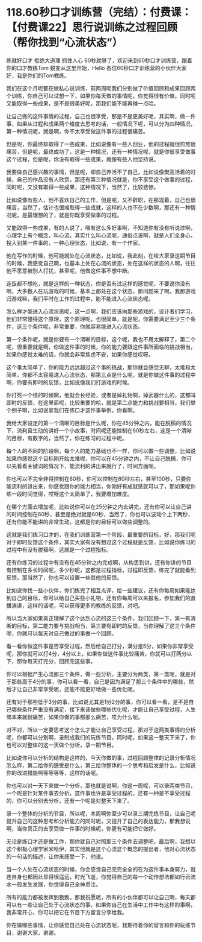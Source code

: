 # 118.60秒口才训练营（完结）：付费课：【付费课22】思行说训练之过程回顾（帮你找到“心流状态”）

练就好口才 拒绝大道理 抓住人心 60秒就够了，欢迎来到60秒口才训练营，跟着你的口才教练Tom 蜕变从这里开始，Hello 各位60秒口才训练营的小伙伴大家好，我是你们的Tom教练。

我们在这个月呢都在做私心说训练，前两周呢我们分别做了价值回顾和成果回顾两个训练，你自己可以试想一下，如果你每天做的事情呢，你觉得很有价值，同时呢又能取得一些成果，是不是很美好呢，那我们能不能再摊一点哈。

让自己做的这件事情的过程，自己也很享受，那是不是更美好呢，其实啊，做一件事，如果从过程和成果两个维度去思考的话，一般情况下呢，可以分为四种情况，第一种情况呢，就是啊，你不太享受做这件事的过程很痛苦。

但是呢，你最终却取得了一些成果，比如说像有一些人创业，他的过程就很煎熬很痛苦，但是呢，最终成功了，这是一种情况，还有一种情况呢，就是你很享受做事这个过程，但是呢，你没有取得一些成果，就像有些人他坚持说。

我要做自己感兴趣的事情，但是呢，却自己养活不了自己，比如说像樊高活着的时候，自己的作品没有人欣赏，那还有第三种情况就是，你不享受这个做事的过程，同时呢，又没有取得一些成果，这种情况下，当然了，比较悲惨。

比如说像有些人，他不喜欢自己的工作，但是呢，又不辞职，在那混着，自己也很痛苦，当然了，估计也很难取得一些成就，这样的人也不在少数啊，那还有一种情况呢，是最理想的了，就是你既享受做事的过程。

又能取得一些成果，有的人说了，哪有这么多好事啊，不知道你有没有听说过啊，心理学上有个概念，叫心流，其实什么叫心流呢，通俗点说啊，就是人们全身心，投入到某一件事的，一种心理状态，比如说，有一个作家。

他在写作的时候，他可能就处在心流状态，比如说，我此刻，在给大家录这期节目的时候，我感觉自己啊，也基本上处在心流的状态，处在这样的状态的人啊，往往他不愿意被别人打扰，甚至呢，他做这件事不想中断。

连饭都不想吃，就是这样的一种状态，你是否有过这样的感觉呢，不要说你没有啊，大多数人在玩游戏的时候，基本上都处在这个状态，那问题来了啊，我那游戏归游戏嘛，我们平时在工作的过程中，能不能进入心流状态呢。

怎么样才能进入心流状态呢，这一点啊，我们应该向那些游戏的，设计者们学习，他们非常懂得这个原理，这个原理呢，也很简单，就是呢，你需要满足至少三个条件，这三个条件呢，非常重要，你就容易能进入心流状态。

第一个条件呢，就是你要有一个清晰的目标，这个呢，我也不用太解释了，第二个呢，很重要就是啊，你做这件事的时候，你的能力要跟这件事所面临的挑战相当，如果你感觉太难的话，你就会非常焦虑不安，如果你感觉哎呀。

这个事太简单了，你的能力远远超过这个事的挑战，那你就会感觉无聊，太难和太简单，你都不太容易进入心流状态，那第三点是什么呢，就是你做这件事的过程中啊，你要有即时的反馈，比如说像我们打游戏的时候。

你打死一个怪的时候啊，他就会长经验，或者是掉礼物啊，掉武器什么的，这都叫即时的反馈，在这里面呢，比较重要的哈，就是第二点能力和挑战要相当，我们举个例子啊，比如说拿我们在练口才这件事举例，你看啊。

我给大家设定的第一个清晰的目标是什么呢，你在45分钟之内，能在脱稿的情况下，流利且生动的讲好一个小故事，时间呢还能控制在60秒左右，这是一个清晰的目标，有数字的，当然了，你在练习的过程中呢。

每个人的不同的阶段啊，每个人的能力基础也不一样，你可以做一些调整，比如说如果你感觉这个目标刚开始太难呢，你可以在45分钟之内，不让自己脱稿，你可以先看看关键词的情况下，能流利的讲出来就行了，时间方面呢。

你也可以不完全非得控制在60秒，你可以控制在80秒左右，甚至100秒，只要你能流利的讲出来，你感觉跟你的能力相当，你刚好有成就感就可以了，那如果呢你练一段时间觉得，哎呀这个太简单了，我要增加难度。

在哪个方面去增加呢，比如说你可以在25分钟之内去讲完，还有你可以让自己讲的时间控制在60秒，甚至是绝对就是60秒，当然了，你也可以波动个上下两秒，还有你能不能讲的非常生动，这都是你的目标可以做些调整的。

这就是我们练习口才的，在我们训练营第一个阶段，最重要的目标，好，那我们呢对于即时反馈这个条件，其实大家有没有想过这个过程就是反馈，比如说你练习的过程中有没有脱稿啊，这就是一个过程指标。

还有你练习的过程中有没有在45分钟之内完成啊，从构思到讲，还有你讲的节目有控制在多长时间呢，多少秒呢，这都是过程指标，过程即反馈，练完了就能看到反馈，那当然了，你也可以设置一些其他的反馈。

比如说你找一些小伙伴，你们练完了相互点评，给一些建议，还有你每周如果能达到自己的目标，你可以给自己买些小礼物，还有你每周可以来报名，参加我们的直播演讲，这样的话呢，可以获得更多的教练的反馈，对吧。

所以当大家如果真正理解了这个达到心流的这三个条件，我们回顾一下，第一有清晰的目标，第二能力要与挑战相当，第三要有即时的反馈，当你理解了这三个条件呢，你就可以每天对自己做过的事做一个回顾。

看一看你做这件事是否享受过程，然后给自己打分，满分是5分，如果你非常享受呢，那你就可以打4分，4分以上，如果你做这件事比较痛苦，你就可以打两分以下，那你每天打完分，回顾完这些事。

你可以根据产生心流那三个条件，做一些分析，主要分为两类，第一类呢，就是对于那些高于4分的事，你可以看一看，自己是因为满足了那三个条件中的哪些，然后才让自己非常享受呢，还能不能更好地做一些优化呢。

还有对于那些低于3分的事，比如说尤其是1分2分的事，你可以看一看，是不是自己哪些条件严重没有满足，接下来该做些哪些优化呢，才能让自己享受过程，人生嘛本来就很痛苦，如果你做的事都那么痛苦，哎为什么呢。

对不对，所以一定要思考这个怎么才能让自己享受过程，那对于这两类事情的分析呢，你都可以分别啊，录制成我们的玩练节目，同时呢，如果这一整天下来了，你也可以对整体的这一天做个分析，录一期节目。

比如说你可以分析的结构是这样的，今天你做的事，过程回顾整体的记录分析情况怎么样，第二给你的感受是什么，第三给你整体的一个思考和启发是什么，比如说你的改进措施啊等等等等，这样的话呢。

你也可以对一天下来做一个分析，那也就是说啊，你这一周呢，可以录两类节目，一个呢是针对某件事去分析，这件事也许是享受过程的，还有一种是不享受过程的，你可以分别去分析，还有一个呢是对整天下来了。

录一个整体的分析的节目，所以呢，本周啊你至少可以录三期完练节目，让自己呢提升自己的这种思考和分析能力的同时呢，又提升了自己的表达能力，那我想说啊，当你真正的去享受做一件事的时候呢，你更有可能把它做好。

无论是练口才还是做工作，那你就自己对照那三个条件去调整吧，最后啊，我想以这个积极心理学家米哈伊，其实他就是这个心流这个概念的提出者，他对心流状态的一句话的描述，让你来感受一下，他说。

当一个人处在心流状态的时候，你会感觉自己完完全全的在为这件事本身努力，就连自身也都因此显得很遥远，时光飞逝，你觉得自己的每一个动作想法都如行云流水一般发生发展，你觉得自己全神贯注。

所有的能力都被发挥到极致，那我祝愿呢，所有的小伙伴都可以让自己啊，每天都可以有一些让自己处于心流状态的事，如果你自己在生活中工作中有这样的事啊，我非常开心，你可以把它在节目下方留言分享给我。

你在做哪些事情，让你感觉自己处在心流状态呢，我期待着你的留言和你的玩练节目，谢谢大家，谢谢。